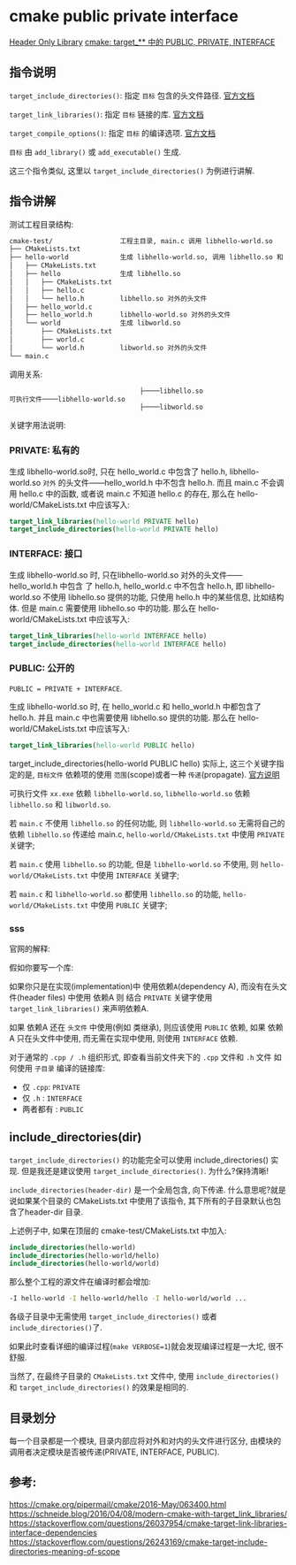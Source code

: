 # cmake public private interface

[Header Only Library](https://zhuanlan.zhihu.com/p/88166936)
[cmake: target_** 中的 PUBLIC, PRIVATE, INTERFACE](https://zhuanlan.zhihu.com/p/82244559)

## 指令说明

`target_include_directories()`: 指定 `目标` 包含的头文件路径.
[官方文档](https://link.zhihu.com/?target=https%3A//cmake.org/cmake/help/v3.15/command/target_include_directories.html%3Fhighlight%3Dtarget_include_directories)

`target_link_libraries()`: 指定 `目标` 链接的库.
[官方文档](https://link.zhihu.com/?target=https%3A//cmake.org/cmake/help/v3.15/command/target_link_libraries.html%3Fhighlight%3Dtarget_link_libraries)

`target_compile_options()`: 指定 `目标` 的编译选项.
[官方文档](https://link.zhihu.com/?target=https%3A//cmake.org/cmake/help/v3.15/command/target_compile_options.html%23command%3Atarget_compile_options)

`目标` 由 `add_library()` 或 `add_executable()` 生成.

这三个指令类似, 这里以 `target_include_directories()` 为例进行讲解.

## 指令讲解

测试工程目录结构:

```bash
cmake-test/                 工程主目录, main.c 调用 libhello-world.so
├── CMakeLists.txt
├── hello-world             生成 libhello-world.so, 调用 libhello.so 和 libworld.so
│   ├── CMakeLists.txt
│   ├── hello               生成 libhello.so
│   │   ├── CMakeLists.txt
│   │   ├── hello.c
│   │   └── hello.h         libhello.so 对外的头文件
│   ├── hello_world.c
│   ├── hello_world.h       libhello-world.so 对外的头文件
│   └── world               生成 libworld.so
│       ├── CMakeLists.txt
│       ├── world.c
│       └── world.h         libworld.so 对外的头文件
└── main.c
```

调用关系:

```bash
                                 ├────libhello.so
可执行文件────libhello-world.so
                                 ├────libworld.so
```

关键字用法说明:

### PRIVATE: 私有的

生成 libhello-world.so时, 只在 hello_world.c 中包含了 hello.h,
libhello-world.so `对外` 的头文件——hello_world.h 中不包含 hello.h.
而且 main.c 不会调用 hello.c 中的函数, 或者说 main.c 不知道 hello.c 的存在,
那么在 hello-world/CMakeLists.txt 中应该写入:

```cmake
target_link_libraries(hello-world PRIVATE hello)
target_include_directories(hello-world PRIVATE hello)
```

### INTERFACE: 接口

生成 libhello-world.so 时,
只在libhello-world.so 对外的头文件——hello_world.h 中包含 了 hello.h,
hello_world.c 中不包含 hello.h,
即 libhello-world.so 不使用 libhello.so 提供的功能,
只使用 hello.h 中的某些信息, 比如结构体.
但是 main.c 需要使用 libhello.so 中的功能.
那么在 hello-world/CMakeLists.txt 中应该写入:

```cmake
target_link_libraries(hello-world INTERFACE hello)
target_include_directories(hello-world INTERFACE hello)
```

### PUBLIC: 公开的

`PUBLIC = PRIVATE + INTERFACE`.

生成 libhello-world.so 时, 在 hello_world.c 和 hello_world.h 中都包含了 hello.h.
并且 main.c 中也需要使用 libhello.so 提供的功能.
那么在 hello-world/CMakeLists.txt 中应该写入:

```cmake
target_link_libraries(hello-world PUBLIC hello)
```

target_include_directories(hello-world PUBLIC hello)
实际上, 这三个关键字指定的是, `目标文件` 依赖项的使用 `范围`(scope)或者一种 `传递`(propagate).
[官方说明](https://link.zhihu.com/?target=https%3A//cmake.org/cmake/help/v3.15/manual/cmake-buildsystem.7.html%23transitive-usage-requirements)

可执行文件 `xx.exe` 依赖 `libhello-world.so`,
`libhello-world.so` 依赖 `libhello.so` 和 `libworld.so`.

若 `main.c` 不使用 `libhello.so` 的任何功能,
则 `libhello-world.so` 无需将自己的依赖 `libhello.so` 传递给 main.c,
`hello-world/CMakeLists.txt` 中使用 `PRIVATE` 关键字;

若 `main.c` 使用 `libhello.so` 的功能, 但是 `libhello-world.so` 不使用,
则 `hello-world/CMakeLists.txt` 中使用 `INTERFACE` 关键字;

若 `main.c` 和 `libhello-world.so` 都使用 `libhello.so` 的功能,
`hello-world/CMakeLists.txt` 中使用 `PUBLIC` 关键字;

### sss

官网的解释:

假如你要写一个库:

如果你只是在实现(implementation)中 使用依赖`A`(dependency A),
而没有在头文件(header files) 中使用 依赖A
则 结合 `PRIVATE` 关键字使用 `target_link_libraries()` 来声明依赖A.

如果 依赖A 还在 `头文件` 中使用(例如 类继承), 则应该使用 `PUBLIC` 依赖,
如果 依赖A 只在头文件中使用, 而无需在实现中使用, 则使用 `INTERFACE` 依赖.

对于通常的 `.cpp / .h` 组织形式,
即查看当前文件夹下的 `.cpp` 文件和 `.h` 文件 如何使用 `子目录` 编译的链接库:

+ 仅 `.cpp`: `PRIVATE`
+ 仅 `.h` : `INTERFACE`
+ 两者都有 : `PUBLIC`

## include_directories(dir)

`target_include_directories()` 的功能完全可以使用 include_directories() 实现.
但是我还是建议使用 `target_include_directories()`.
为什么?保持清晰!

`include_directories(header-dir)` 是一个全局包含, 向下传递.
什么意思呢?就是说如果某个目录的 CMakeLists.txt 中使用了该指令, 其下所有的子目录默认也包含了header-dir 目录.

上述例子中, 如果在顶层的 cmake-test/CMakeLists.txt 中加入:

```cmake
include_directories(hello-world)
include_directories(hello-world/hello)
include_directories(hello-world/world)
```

那么整个工程的源文件在编译时都会增加:

```bash
-I hello-world -I hello-world/hello -I hello-world/world ...
```

各级子目录中无需使用 `target_include_directories()` 或者 `include_directories()`了.

如果此时查看详细的编译过程(`make VERBOSE=1`)就会发现编译过程是一大坨, 很不舒服.

当然了, 在最终子目录的 `CMakeLists.txt` 文件中, 使用 `include_directories()` 和 `target_include_directories()` 的效果是相同的.

## 目录划分

每一个目录都是一个模块, 目录内部应将对外和对内的头文件进行区分,
由模块的调用者决定模块是否被传递(PRIVATE, INTERFACE, PUBLIC).

## 参考:

https://cmake.org/pipermail/cmake/2016-May/063400.html
https://schneide.blog/2016/04/08/modern-cmake-with-target_link_libraries/
https://stackoverflow.com/questions/26037954/cmake-target-link-libraries-interface-dependencies
https://stackoverflow.com/questions/26243169/cmake-target-include-directories-meaning-of-scope
